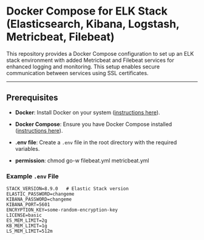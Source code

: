 # Docker Compose for ELK Stack (Elasticsearch, Kibana, Logstash, Metricbeat, Filebeat)

This repository provides a Docker Compose configuration to set up an ELK stack environment with added Metricbeat and Filebeat services for enhanced logging and monitoring. This setup enables secure communication between services using SSL certificates.

---

## Prerequisites

- **Docker**: Install Docker on your system ([instructions here](https://docs.docker.com/get-docker/)).
- **Docker Compose**: Ensure you have Docker Compose installed ([instructions here](https://docs.docker.com/compose/install/)).
- **.env file**: Create a `.env` file in the root directory with the required variables.

- **permission**: chmod go-w filebeat.yml metricbeat.yml
### Example `.env` File

```plaintext
STACK_VERSION=8.9.0   # Elastic Stack version
ELASTIC_PASSWORD=changeme
KIBANA_PASSWORD=changeme
KIBANA_PORT=5601
ENCRYPTION_KEY=some-random-encryption-key
LICENSE=basic
ES_MEM_LIMIT=2g
KB_MEM_LIMIT=1g
LS_MEM_LIMIT=512m

